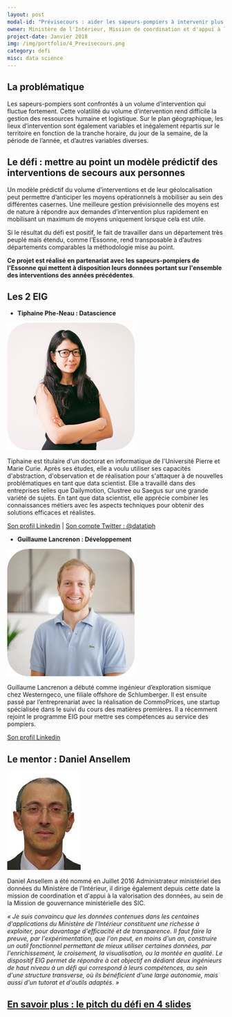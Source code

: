 ```yaml
---
layout: post
modal-id: "Prévisecours : aider les sapeurs-pompiers à intervenir plus efficacement avec des modèles prédictifs"
owner: Ministère de l'Intérieur, Mission de coordination et d'appui à la valorisation des données
project-date: Janvier 2018
img: /img/portfolio/4_Previsecours.png
category: defi
misc: data science
---
```

## La problématique

Les sapeurs-pompiers sont confrontés à un volume d’intervention qui
fluctue fortement. Cette volatilité du volume d’intervention rend
difficile la gestion des ressources humaine et logistique. Sur le plan
géographique, les lieux d’intervention sont également variables et
inégalement répartis sur le territoire en fonction de la tranche
horaire, du jour de la semaine, de la période de l’année, et d’autres
variables diverses.

## Le défi : mettre au point un modèle prédictif des interventions de secours aux personnes

Un modèle prédictif du volume d’interventions et de leur
géolocalisation peut permettre d’anticiper les moyens opérationnels à
mobiliser au sein des différentes casernes. Une meilleure gestion
prévisionnelle des moyens est de nature à répondre aux demandes
d’intervention plus rapidement en mobilisant un maximum de moyens
uniquement lorsque cela est utile.

Si le résultat du défi est positif, le fait de travailler dans un
département très peuplé mais étendu, comme l’Essonne, rend
transposable à d’autres départements comparables la méthodologie mise
au point.

**Ce projet est réalisé en partenariat avec les sapeurs-pompiers de
l'Essonne qui mettent à disposition leurs données portant sur
l'ensemble des interventions des années précédentes**.

## Les 2 EIG

* **Tiphaine Phe-Neau : Datascience** 

![Photo de Tiphaine Phe-Neau](/img/portfolio/TiphainePheNeau.png)

Tiphaine est titulaire d'un doctorat en informatique de l'Université
Pierre et Marie Curie. Après ses études, elle a voulu utiliser ses
capacités d'abstraction, d'observation et de réalisation pour
s'attaquer à de nouvelles problématiques en tant que data
scientist. Elle a travaillé dans des entreprises telles que
Dailymotion, Clustree ou Saegus sur une grande variété de sujets. En
tant que data scientist, elle apprécie combiner les connaissances
métiers avec les aspects techniques pour obtenir des solutions
efficaces et réalistes.

[Son profil Linkedin](https://www.linkedin.com/in/pheneau/) | [Son compte Twitter : @datatiph](https://www.twitter.com/datatiph) 

* **Guillaume Lancrenon : Développement** 

![Photo de Guillaume Lancrenon](/img/portfolio/GuillaumeLancrenon.png)

Guillaume Lancrenon a débuté comme ingénieur d’exploration sismique
chez Westerngeco, une filiale offshore de Schlumberger. Il est ensuite
passé par l’entreprenariat avec la réalisation de CommoPrices, une
startup spécialisée dans le suivi du cours des matières premières. Il
a récemment rejoint le programme EIG pour mettre ses compétences au
service des pompiers.

[Son profil Linkedin](https://www.linkedin.com/in/guillaumelancrenon/)

## Le mentor : Daniel Ansellem

![Photo de Daniel Ansellem](/img/portfolio/4_ansellem-daniel-630092.JPG)

Daniel Ansellem a été nommé en Juillet 2016 Administrateur ministériel
des données du Ministère de l'Intérieur, il dirige également depuis
cette date la mission de coordination et d'appui à la valorisation des
données, au sein de la Mission de gouvernance ministérielle des SIC.

*« Je suis convaincu que les données contenues dans les centaines
d'applications du Ministère de l'Intérieur constituent une richesse à
exploiter, pour davantage d'efficacité et de transparence. Il faut
faire la preuve, par l'expérimentation, que l'on peut, en moins d'un
an, construire un outil fonctionnel permettant de mieux utiliser
certaines données, par l'enrichissement, le croisement, la
visualisation, ou la montée en qualité. Le dispositif EIG permet de
répondre à cet objectif en dédiant deux ingénieurs de haut niveau à un
défi qui correspond à leurs compétences, au sein d'une structure
transverse, où ils bénéficient d'une large autonomie, mais aussi d'un
tutorat et d'outils adaptés. »*

## [En savoir plus : le pitch du défi en 4 slides](https://www.slideshare.net/secret/1y7Vvyv4qC1hmz)
